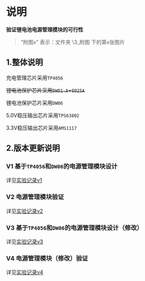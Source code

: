 # 说明

**验证锂电池电源管理模块的可行性**

> “附图x” 表示：文件夹  \3_附图 下的第x张图片

## 1.整体说明

充电管理芯片采用`TP4056`

~~锂电池保护芯片采用`DW01-A`+`8025A`~~

锂电池保护芯片采用`DW06`

5.0V稳压输出芯片采用`TPS63802`

3.3V稳压输出芯片采用`AMS1117`

## 2.版本更新说明

### V1 基于`TP4056`和`DW06`的电源管理模块设计

详见[实验记录v1](2_实验记录\v1_20240630\README.md)

### V2 电源管理模块验证

详见[实验记录v2](2_实验记录\v2_20240713\README.md)

### V3 基于`TP4056`和`DW06`的电源管理模块设计（修改）

详见[实验记录v3](2_实验记录\v3_20240716\README.md)

### V4 电源管理模块（修改）验证

详见[实验记录v4](2_实验记录\v4_20240723\README.md)
